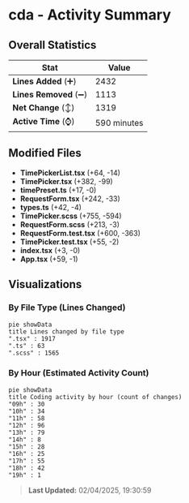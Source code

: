 # cda - Activity Summary 

## Overall Statistics

| Stat                   | Value                                                             |
| ---------------------- | ----------------------------------------------------------------- |
| **Lines Added** (➕)   | 2432                                          |
| **Lines Removed** (➖) | 1113                                        |
| **Net Change** (↕)    | 1319                |
| **Active Time** (⌚)   | 590 minutes |


## Modified Files
- **TimePickerList.tsx** (+64, -14)
- **TimePicker.tsx** (+382, -99)
- **timePreset.ts** (+17, -0)
- **RequestForm.tsx** (+242, -33)
- **types.ts** (+42, -4)
- **TimePicker.scss** (+755, -594)
- **RequestForm.scss** (+213, -3)
- **RequestForm.test.tsx** (+600, -363)
- **TimePicker.test.tsx** (+55, -2)
- **index.tsx** (+3, -0)
- **App.tsx** (+59, -1)

## Visualizations

### By File Type (Lines Changed)

```mermaid
pie showData
title Lines changed by file type
".tsx" : 1917
".ts" : 63
".scss" : 1565
```

### By Hour (Estimated Activity Count)

```mermaid
pie showData
title Coding activity by hour (count of changes)
"09h" : 30
"10h" : 34
"11h" : 58
"12h" : 96
"13h" : 79
"14h" : 8
"15h" : 28
"16h" : 25
"17h" : 55
"18h" : 42
"19h" : 1
```


> **Last Updated:** 02/04/2025, 19:30:59